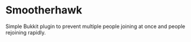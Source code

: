 # Smootherhawk
Simple Bukkit plugin to prevent multiple people joining at once and people rejoining rapidly.

